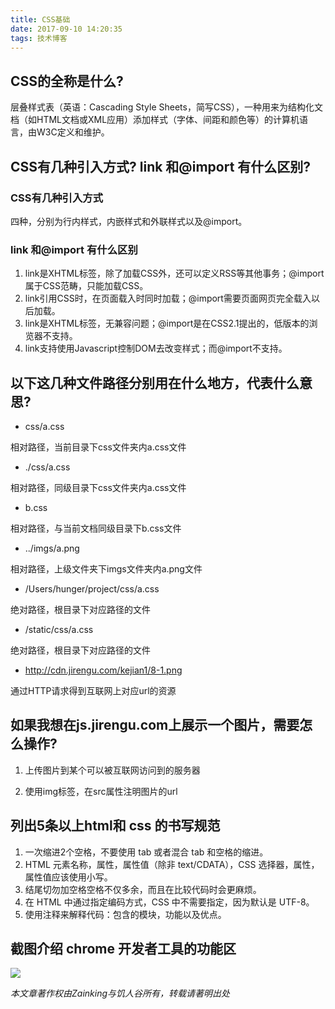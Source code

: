 ```yaml
---
title: CSS基础
date: 2017-09-10 14:20:35
tags: 技术博客
---
```

## CSS的全称是什么?

层叠样式表（英语：Cascading Style Sheets，简写CSS），一种用来为结构化文档（如HTML文档或XML应用）添加样式（字体、间距和颜色等）的计算机语言，由W3C定义和维护。

## CSS有几种引入方式? link 和@import 有什么区别?

### CSS有几种引入方式

四种，分别为行内样式，内嵌样式和外联样式以及@import。

### link 和@import 有什么区别

1. link是XHTML标签，除了加载CSS外，还可以定义RSS等其他事务；@import属于CSS范畴，只能加载CSS。
2. link引用CSS时，在页面载入时同时加载；@import需要页面网页完全载入以后加载。
3. link是XHTML标签，无兼容问题；@import是在CSS2.1提出的，低版本的浏览器不支持。
4. link支持使用Javascript控制DOM去改变样式；而@import不支持。

## 以下这几种文件路径分别用在什么地方，代表什么意思?

* css/a.css

相对路径，当前目录下css文件夹内a.css文件

* ./css/a.css

相对路径，同级目录下css文件夹内a.css文件

* b.css

相对路径，与当前文档同级目录下b.css文件

* ../imgs/a.png

相对路径，上级文件夹下imgs文件夹内a.png文件

* /Users/hunger/project/css/a.css

绝对路径，根目录下对应路径的文件

* /static/css/a.css

绝对路径，根目录下对应路径的文件

* http://cdn.jirengu.com/kejian1/8-1.png

通过HTTP请求得到互联网上对应url的资源

## 如果我想在js.jirengu.com上展示一个图片，需要怎么操作?

1. 上传图片到某个可以被互联网访问到的服务器

2. 使用img标签，在src属性注明图片的url

## 列出5条以上html和 css 的书写规范

1. 一次缩进2个空格，不要使用 tab 或者混合 tab 和空格的缩进。
2. HTML 元素名称，属性，属性值（除非 text/CDATA），CSS 选择器，属性，属性值应该使用小写。
3. 结尾切勿加空格空格不仅多余，而且在比较代码时会更麻烦。
4. 在 HTML 中通过指定编码方式，CSS 中不需要指定，因为默认是 UTF-8。
5. 使用注释来解释代码：包含的模块，功能以及优点。

## 截图介绍 chrome 开发者工具的功能区
![](http://ouqp9l9vp.bkt.clouddn.com/20170910144328.png)

*本文章著作权由Zainking与饥人谷所有，转载请著明出处*